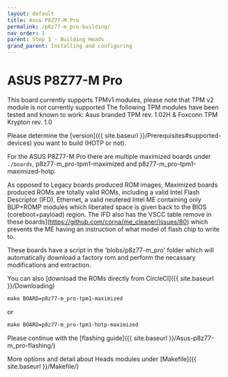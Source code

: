 ```yaml
---
layout: default
title: Asus P8Z77-M Pro
permalink: /p8z77-m_pro-building/
nav_order: 1
parent: Step 1 - Building Heads
grand_parent: Installing and configuring
---
```


ASUS P8Z77-M Pro 
===

This board currently supports TPMv1 modules, please note that TPM v2 module is not currently supported
The following TPM modules have been tested and known to work: Asus branded TPM rev. 1.02H & Foxconn TPM Krypton rev. 1.0

Please determine the [version]({{ site.baseurl }}/Prerequisites#supported-devices) you want to build (HOTP or not).

For the ASUS P8Z77-M Pro there are multiple maximized boards under `./boards`,  p8z77-m_pro-tpm1-maximized and p8z77-m_pro-tpm1-maximized-hotp.

As opposed to Legacy boards produced ROM images, Maximized boards produced ROMs are totally valid ROMs, including a valid Intel Flash Descriptor (IFD), Ethernet, a valid neutered Intel ME containing only BUP+ROMP modules which liberated space is given back to the BIOS (coreboot+payload) region. The IFD also has the VSCC table remove in these boards](https://github.com/corna/me_cleaner/issues/80) which prevents the ME having an instruction of what model of flash chip to write to.

These boards have a script in the 'blobs/p8z77-m_pro' folder which will automatically download a factory rom and perform the necassary modifications and extraction.

You can also [download the ROMs directly from CircleCI]({{ site.baseurl }}/Downloading)

```Makefile
make BOARD=p8z77-m_pro-tpm1-maximized
```

or

```Makefile
make BOARD=p8z77-m_pro-tpm1-hotp-maximized
```

Please continue with the [flashing guide]({{ site.baseurl }}/Asus-p8z77-m_pro-flashing/)

More options and detail about Heads modules under [Makefile]({{ site.baseurl }}/Makefile/)
